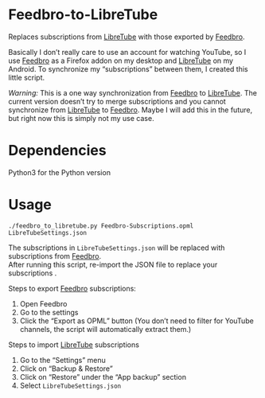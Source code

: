 # Feedbro-to-LibreTube
 Replaces subscriptions from [LibreTube](https://libre-tube.github.io/) with those exported by [Feedbro](https://nodetics.com/feedbro/).  

Basically I don’t really care to use an account for watching YouTube, so I use [Feedbro](https://nodetics.com/feedbro/) as a Firefox addon on my desktop and [LibreTube](https://libre-tube.github.io/) on my Android. To synchronize my “subscriptions” between them, I created this little script.  

*Warning:* This is a one way synchronization from [Feedbro](https://nodetics.com/feedbro/) to [LibreTube](https://libre-tube.github.io/). The current version doesn’t try to merge subscriptions and you cannot synchronize from [LibreTube](https://libre-tube.github.io/) to [Feedbro](https://nodetics.com/feedbro/). Maybe I will add this in the future, but right now this is simply not my use case.  

# Dependencies
Python3 for the Python version

# Usage
`./feedbro_to_libretube.py Feedbro-Subscriptions.opml LibreTubeSettings.json`  

The subscriptions in `LibreTubeSettings.json` will be replaced with subscriptions from [Feedbro](https://nodetics.com/feedbro/).  
After running this script, re-import the JSON file to replace your subscriptions .  

Steps to export [Feedbro](https://nodetics.com/feedbro/) subscriptions:
1. Open Feedbro
2. Go to the settings
3. Click the “Export as OPML” button
(You don’t need to filter for YouTube channels, the script will automatically extract them.)  

Steps to import [LibreTube](https://libre-tube.github.io/) subscriptions
1. Go to the “Settings” menu
2. Click on “Backup & Restore”
3. Click on “Restore” under the “App backup” section
4. Select `LibreTubeSettings.json`

